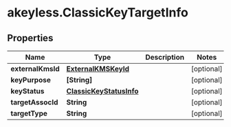 # akeyless.ClassicKeyTargetInfo

## Properties

Name | Type | Description | Notes
------------ | ------------- | ------------- | -------------
**externalKmsId** | [**ExternalKMSKeyId**](ExternalKMSKeyId.md) |  | [optional] 
**keyPurpose** | **[String]** |  | [optional] 
**keyStatus** | [**ClassicKeyStatusInfo**](ClassicKeyStatusInfo.md) |  | [optional] 
**targetAssocId** | **String** |  | [optional] 
**targetType** | **String** |  | [optional] 


